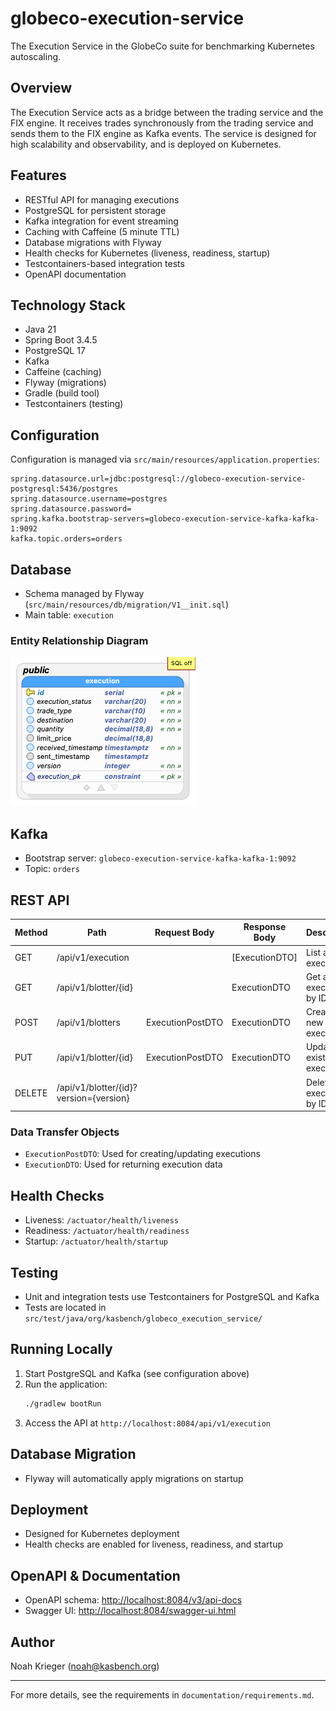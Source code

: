 # globeco-execution-service

The Execution Service in the GlobeCo suite for benchmarking Kubernetes autoscaling.

## Overview

The Execution Service acts as a bridge between the trading service and the FIX engine. It receives trades synchronously from the trading service and sends them to the FIX engine as Kafka events. The service is designed for high scalability and observability, and is deployed on Kubernetes.

## Features
- RESTful API for managing executions
- PostgreSQL for persistent storage
- Kafka integration for event streaming
- Caching with Caffeine (5 minute TTL)
- Database migrations with Flyway
- Health checks for Kubernetes (liveness, readiness, startup)
- Testcontainers-based integration tests
- OpenAPI documentation

## Technology Stack
- Java 21
- Spring Boot 3.4.5
- PostgreSQL 17
- Kafka
- Caffeine (caching)
- Flyway (migrations)
- Gradle (build tool)
- Testcontainers (testing)

## Configuration

Configuration is managed via `src/main/resources/application.properties`:

```properties
spring.datasource.url=jdbc:postgresql://globeco-execution-service-postgresql:5436/postgres
spring.datasource.username=postgres
spring.datasource.password=
spring.kafka.bootstrap-servers=globeco-execution-service-kafka-kafka-1:9092
kafka.topic.orders=orders
```

## Database
- Schema managed by Flyway (`src/main/resources/db/migration/V1__init.sql`)
- Main table: `execution`

### Entity Relationship Diagram

![ERD](documentation/images/execution-service.png)

## Kafka
- Bootstrap server: `globeco-execution-service-kafka-kafka-1:9092`
- Topic: `orders`

## REST API

| Method | Path                  | Request Body         | Response Body        | Description                       |
|--------|-----------------------|---------------------|----------------------|-----------------------------------|
| GET    | /api/v1/execution      |                     | [ExecutionDTO]         | List all executions                 |
| GET    | /api/v1/blotter/{id} |                     | ExecutionDTO           | Get an execution by ID               |
| POST   | /api/v1/blotters      | ExecutionPostDTO   | ExecutionDTO           | Create a new execution              |
| PUT    | /api/v1/blotter/{id} | ExecutionPostDTO          | ExecutionDTO           | Update an existing execution        |
| DELETE | /api/v1/blotter/{id}?version={version} | |                      | Delete an execution by ID            |

### Data Transfer Objects
- `ExecutionPostDTO`: Used for creating/updating executions
- `ExecutionDTO`: Used for returning execution data

## Health Checks
- Liveness: `/actuator/health/liveness`
- Readiness: `/actuator/health/readiness`
- Startup: `/actuator/health/startup`

## Testing
- Unit and integration tests use Testcontainers for PostgreSQL and Kafka
- Tests are located in `src/test/java/org/kasbench/globeco_execution_service/`

## Running Locally

1. Start PostgreSQL and Kafka (see configuration above)
2. Run the application:
   ```sh
   ./gradlew bootRun
   ```
3. Access the API at `http://localhost:8084/api/v1/execution`

## Database Migration
- Flyway will automatically apply migrations on startup

## Deployment
- Designed for Kubernetes deployment
- Health checks are enabled for liveness, readiness, and startup


## OpenAPI & Documentation
- OpenAPI schema: [http://localhost:8084/v3/api-docs](http://localhost:8084/v3/api-docs)
- Swagger UI: [http://localhost:8084/swagger-ui.html](http://localhost:8084/swagger-ui.html)

## Author
Noah Krieger (<noah@kasbench.org>)


---
For more details, see the requirements in `documentation/requirements.md`.
